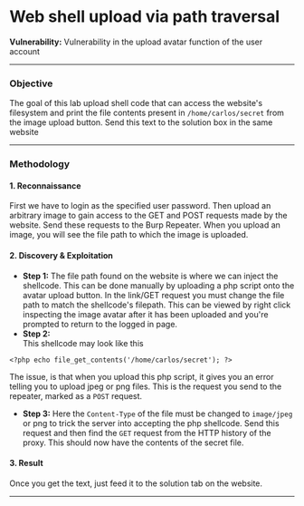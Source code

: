 # Web shell upload via path traversal

**Vulnerability:** Vulnerability in the upload avatar function of the user account

---

### Objective
The goal of this lab upload shell code that can access the website's filesystem and print the file contents present in `/home/carlos/secret` from the image upload button. Send this text to the solution box in the same website

---

### Methodology

#### 1. Reconnaissance
First we have to login as the specified user password. Then upload an arbitrary image to gain access to the GET and POST requests made by the website. Send these requests to the Burp Repeater. When you upload an image, you will see the file path to which the image is uploaded. 

#### 2. Discovery & Exploitation

*   **Step 1:** The file path found on the website is where we can inject the shellcode. This can be done manually by uploading a php script onto the avatar upload button. In the link/GET request you must change the file path to match the shellcode's filepath. This can be viewed by right click inspecting the image avatar after it has been uploaded and you're prompted to return to the logged in page.
*   **Step 2:**  
This shellcode may look like this
```
<?php echo file_get_contents('/home/carlos/secret'); ?>
```

The issue, is that when you upload this php script, it gives you an error telling you to upload jpeg or png files. This is the request you send to the repeater, marked as a `POST` request.

*   **Step 3:** 
Here the `Content-Type` of the file must be changed to `image/jpeg` or png to trick the server into accepting the php shellcode. Send this request and then find the `GET` request from the HTTP history of the proxy. This should now have the contents of the secret file.




#### 3. Result
Once you get the text, just feed it to the solution tab on the website.


---


